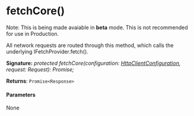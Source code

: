 # fetchCore()


 Note: This is being made avaiable in **beta** mode. This is not recommended for use in Production.

All network requests are routed through this method, which calls the underlying IFetchProvider.fetch().

**Signature:** _protected fetchCore(configuration: [HttpClientConfiguration](../sp-http/httpclientconfiguration.md), request: Request): Promise<Response>;_

**Returns**: `Promise<Response>`





#### Parameters
None


